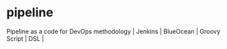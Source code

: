 # pipeline
Pipeline as a code for DevOps methodology  | Jenkins  | BlueOcean | Groovy Script | DSL | 
